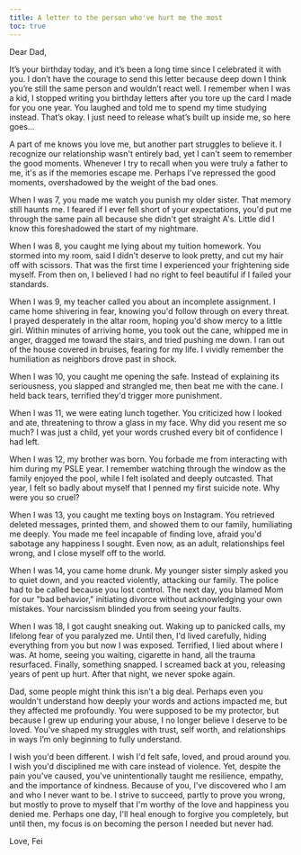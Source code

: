 ```yaml
---
title: A letter to the person who've hurt me the most
toc: true
---
```


Dear Dad,

It’s your birthday today, and it’s been a long time since I celebrated it with you. I don’t have the courage to send this letter because deep down I think you’re still the same person and wouldn’t react well. I remember when I was a kid, I stopped writing you birthday letters after you tore up the card I made for you one year. You laughed and told me to spend my time studying instead. That’s okay. I just need to release what’s built up inside me, so here goes…

A part of me knows you love me, but another part struggles to believe it. I recognize our relationship wasn't entirely bad, yet I can't seem to remember the good moments. Whenever I try to recall when you were truly a father to me, it's as if the memories escape me. Perhaps I've repressed the good moments, overshadowed by the weight of the bad ones.

When I was 7, you made me watch you punish my older sister. That memory still haunts me. I feared if I ever fell short of your expectations, you'd put me through the same pain all because she didn't get straight A's. Little did I know this foreshadowed the start of my nightmare.

When I was 8, you caught me lying about my tuition homework. You stormed into my room, said I didn't deserve to look pretty, and cut my hair off with scissors. That was the first time I experienced your frightening side myself. From then on, I believed I had no right to feel beautiful if I failed your standards.

When I was 9, my teacher called you about an incomplete assignment. I came home shivering in fear, knowing you'd follow through on every threat. I prayed desperately in the altar room, hoping you'd show mercy to a little girl. Within minutes of arriving home, you took out the cane, whipped me in anger, dragged me toward the stairs, and tried pushing me down. I ran out of the house covered in bruises, fearing for my life. I vividly remember the humiliation as neighbors drove past in shock.

When I was 10, you caught me opening the safe. Instead of explaining its seriousness, you slapped and strangled me, then beat me with the cane. I held back tears, terrified they'd trigger more punishment.

When I was 11, we were eating lunch together. You criticized how I looked and ate, threatening to throw a glass in my face. Why did you resent me so much? I was just a child, yet your words crushed every bit of confidence I had left.

When I was 12, my brother was born. You forbade me from interacting with him during my PSLE year. I remember watching through the window as the family enjoyed the pool, while I felt isolated and deeply outcasted. That year, I felt so badly about myself that I penned my first suicide note. Why were you so cruel?

When I was 13, you caught me texting boys on Instagram. You retrieved deleted messages, printed them, and showed them to our family, humiliating me deeply. You made me feel incapable of finding love, afraid you'd sabotage any happiness I sought. Even now, as an adult, relationships feel wrong, and I close myself off to the world.

When I was 14, you came home drunk. My younger sister simply asked you to quiet down, and you reacted violently, attacking our family. The police had to be called because you lost control. The next day, you blamed Mom for our "bad behavior," initiating divorce without acknowledging your own mistakes. Your narcissism blinded you from seeing your faults.

When I was 18, I got caught sneaking out. Waking up to panicked calls, my lifelong fear of you paralyzed me. Until then, I'd lived carefully, hiding everything from you but now I was exposed. Terrified, I lied about where I was. At home, seeing you waiting, cigarette in hand, all the trauma resurfaced. Finally, something snapped. I screamed back at you, releasing years of pent up hurt. After that night, we never spoke again.

Dad, some people might think this isn't a big deal. Perhaps even you wouldn't understand how deeply your words and actions impacted me, but they affected me profoundly. You were supposed to be my protector, but because I grew up enduring your abuse, I no longer believe I deserve to be loved. You've shaped my struggles with trust, self worth, and relationships in ways I’m only beginning to fully understand.

I wish you'd been different. I wish I'd felt safe, loved, and proud around you. I wish you'd disciplined me with care instead of violence. Yet, despite the pain you've caused, you've unintentionally taught me resilience, empathy, and the importance of kindness. Because of you, I've discovered who I am and who I never want to be. I strive to succeed, partly to prove you wrong, but mostly to prove to myself that I'm worthy of the love and happiness you denied me. Perhaps one day, I'll heal enough to forgive you completely, but until then, my focus is on becoming the person I needed but never had. 

Love,
Fei


